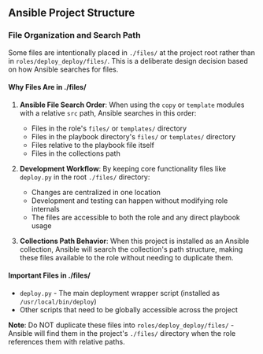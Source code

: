 ## Ansible Project Structure

### File Organization and Search Path

Some files are intentionally placed in `./files/` at the project root rather than in `roles/deploy_deploy/files/`. This is a deliberate design decision based on how Ansible searches for files.

#### Why Files Are in ./files/

1. **Ansible File Search Order**: When using the `copy` or `template` modules with a relative `src` path, Ansible searches in this order:
   - Files in the role's `files/` or `templates/` directory
   - Files in the playbook directory's `files/` or `templates/` directory
   - Files relative to the playbook file itself
   - Files in the collections path

2. **Development Workflow**: By keeping core functionality files like `deploy.py` in the root `./files/` directory:
   - Changes are centralized in one location
   - Development and testing can happen without modifying role internals
   - The files are accessible to both the role and any direct playbook usage

3. **Collections Path Behavior**: When this project is installed as an Ansible collection, Ansible will search the collection's path structure, making these files available to the role without needing to duplicate them.

#### Important Files in ./files/

- `deploy.py` - The main deployment wrapper script (installed as `/usr/local/bin/deploy`)
- Other scripts that need to be globally accessible across the project

**Note**: Do NOT duplicate these files into `roles/deploy_deploy/files/` - Ansible will find them in the project's `./files/` directory when the role references them with relative paths.